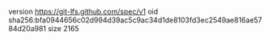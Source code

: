 version https://git-lfs.github.com/spec/v1
oid sha256:bfa0944656c02d994d39ac5c9ac34d1de8103fd3ec2549ae816ae5784d20a981
size 2165
